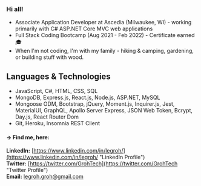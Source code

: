 ### Hi all!

- Associate Application Developer at Ascedia (Milwaukee, WI) - working primarily with C# ASP.NET Core MVC web applications
- Full Stack Coding Bootcamp (Aug 2021 - Feb 2022) - Certificate earned &#127891;
- When I'm not coding, I'm with my family - hiking &amp; camping, gardening, or building stuff with wood.


## Languages & Technologies
- JavaScript, C#, HTML, CSS, SQL
- MongoDB, Express.js, React.js, Node.js, ASP.NET, MySQL
- Mongoose ODM, Bootstrap, jQuery, Moment.js, Inquirer.js, Jest, MaterialUI, GraphQL, Apollo Server Express, JSON Web Token, Bcrypt, Day.js, React Router Dom
- Git, Heroku, Insomnia REST Client

 
#### &#8594; Find me, here:<br/>
**LinkedIn:** [https://www.linkedin.com/in/legroh/](https://www.linkedin.com/in/legroh/ "LinkedIn Profile")<br/> 
**Twitter:** [https://twitter.com/GrohTech](https://twitter.com/GrohTech "Twitter Profile")<br/>
**Email:** [legroh.groh@gmail.com](legroh.groh@gmail.com "email address")<br/>
